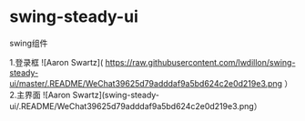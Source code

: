 # swing-steady-ui
swing组件

1.登录框
![Aaron Swartz]( https://raw.githubusercontent.com/lwdillon/swing-steady-ui/master/.README/WeChat39625d79adddaf9a5bd624c2e0d219e3.png  ）
2.主界面
![Aaron Swartz](swing-steady-ui/.README/WeChat39625d79adddaf9a5bd624c2e0d219e3.png）


